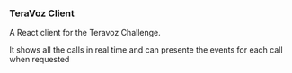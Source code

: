 ### TeraVoz Client

A React client for the Teravoz Challenge.

It shows all the calls in real time and can presente the events for each call when requested